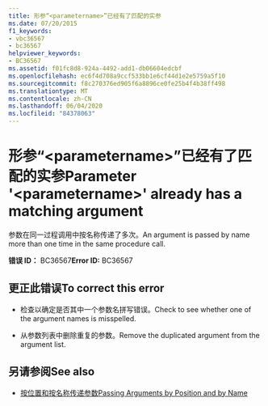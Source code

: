 ```yaml
---
title: 形参“<parametername>”已经有了匹配的实参
ms.date: 07/20/2015
f1_keywords:
- vbc36567
- bc36567
helpviewer_keywords:
- BC36567
ms.assetid: f01fc8d8-924a-4492-add1-db06604edcbf
ms.openlocfilehash: ec6f4d708a9ccf533bb1e6cf44d1e2e5759a5f10
ms.sourcegitcommit: f8c270376ed905f6a8896ce0fe25b4f4b38ff498
ms.translationtype: MT
ms.contentlocale: zh-CN
ms.lasthandoff: 06/04/2020
ms.locfileid: "84378063"
---
```

# <a name="parameter-parametername-already-has-a-matching-argument"></a><span data-ttu-id="affdd-102">形参“\<parametername>”已经有了匹配的实参</span><span class="sxs-lookup"><span data-stu-id="affdd-102">Parameter '\<parametername>' already has a matching argument</span></span>
<span data-ttu-id="affdd-103">参数在同一过程调用中按名称传递了多次。</span><span class="sxs-lookup"><span data-stu-id="affdd-103">An argument is passed by name more than one time in the same procedure call.</span></span>  
  
 <span data-ttu-id="affdd-104">**错误 ID：** BC36567</span><span class="sxs-lookup"><span data-stu-id="affdd-104">**Error ID:** BC36567</span></span>  
  
## <a name="to-correct-this-error"></a><span data-ttu-id="affdd-105">更正此错误</span><span class="sxs-lookup"><span data-stu-id="affdd-105">To correct this error</span></span>  
  
- <span data-ttu-id="affdd-106">检查以确定是否其中一个参数名拼写错误。</span><span class="sxs-lookup"><span data-stu-id="affdd-106">Check to see whether one of the argument names is misspelled.</span></span>  
  
- <span data-ttu-id="affdd-107">从参数列表中删除重复的参数。</span><span class="sxs-lookup"><span data-stu-id="affdd-107">Remove the duplicated argument from the argument list.</span></span>  
  
## <a name="see-also"></a><span data-ttu-id="affdd-108">另请参阅</span><span class="sxs-lookup"><span data-stu-id="affdd-108">See also</span></span>

- [<span data-ttu-id="affdd-109">按位置和按名称传递参数</span><span class="sxs-lookup"><span data-stu-id="affdd-109">Passing Arguments by Position and by Name</span></span>](../programming-guide/language-features/procedures/passing-arguments-by-position-and-by-name.md)
